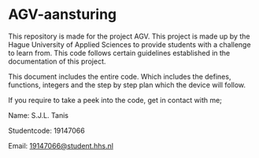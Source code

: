 # AGV-aansturing

This repository is made for the project AGV. This project is made up by the Hague University of Applied Sciences to provide students with a challenge to learn from. This code follows certain guidelines established in the documentation of this project. 

This document includes the entire code. Which includes the defines, functions, integers and the step by step plan which the device will follow.

If you require to take a peek into the code, get in contact with me;

Name: S.J.L. Tanis

Studentcode: 19147066

Email: 19147066@student.hhs.nl
